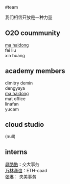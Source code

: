 #team   

我们相信开放是一种力量  

O2O coummunity
------
[ma haidong](http://www.ikuku.cn/name/7673)   
fei liu  
xin huang  

academy members
--------

dimitry demin  
dengyaya  
[ma haidong](http://www.ikuku.cn/name/7673)  
mat office  
linafan  
yucam  

cloud studio
-----
(null)  


interns
--------

[晁酷酷](http://www.ikuku.cn/name/9551)：交大事务  
[万林潇谊](http://www.ikuku.cn/name/9549)：ETH-caad  
[张琳](http://www.ikuku.cn/name/9555)： 央美事务  
